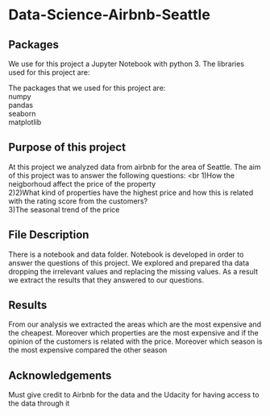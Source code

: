 # Data-Science-Airbnb-Seattle

## Packages

We use for this project  a Jupyter Notebook with python 3. The libraries used for this project are:

The packages that we used for this project are:
<br>
numpy
<br>
pandas
<br>
seaborn
<br>
matplotlib

## Purpose of this project

At this project we analyzed data from airbnb for the area of Seattle. The aim of this project was to answer the following questions:
<br
1)How the neigborhoud affect the price of the property
<br>
2)2)What kind of properties have the highest price and how this is related with the rating score from the customers?
<br>
3)The seasonal trend of the price

## File Description

There is a notebook and data folder. Notebook is developed in order to answer the questions of this project. We explored and prepared tha data dropping the irrelevant values and replacing the missing values. As a result we extract the results that they answered to our questions.

## Results

From our analysis we extracted the areas which are the most expensive and the cheapest. Moreover which properties are the most expensive and if the opinion of the customers is related with the price. Moreover which season is the most expensive compared the other season

## Acknowledgements
Must give credit to Airbnb for the data and the Udacity for having access to the data through it




